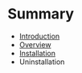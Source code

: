 # Summary

* [Introduction](README.md)
* [Overview](overview.md)
* [Installation](installation.md)
* Uninstallation

